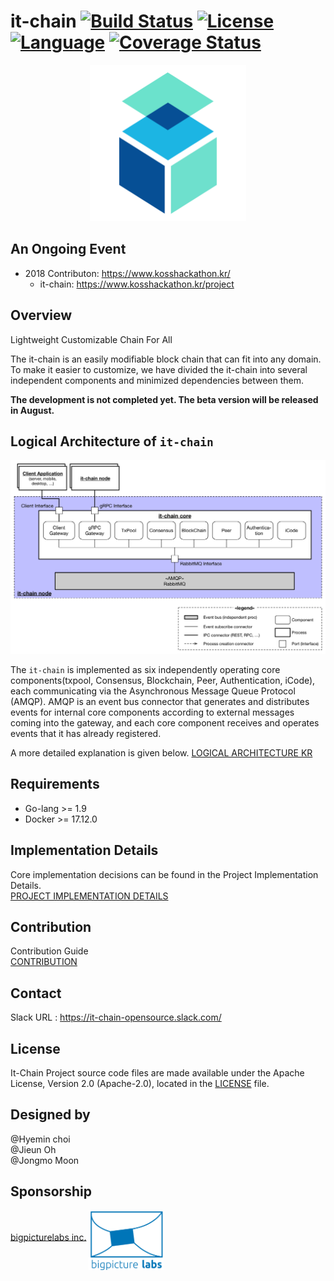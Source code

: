 # it-chain  [![Build Status](https://travis-ci.org/it-chain/engine.svg?branch=develop)](https://travis-ci.org/it-chain/engine) [![License](https://img.shields.io/badge/License-Apache%202.0-blue.svg)](https://opensource.org/licenses/Apache-2.0) [![Language](https://img.shields.io/badge/language-go-orange.svg)](https://golang.org) [![Coverage Status](https://coveralls.io/repos/github/it-chain/engine/badge.svg?branch=develop&service=github)](https://coveralls.io/github/it-chain/engine?branch=develop)


<p align="center"><img src="./doc/images/logo.png" width="250px" height="250px"></p>

## An Ongoing Event
- 2018 Contributon: https://www.kosshackathon.kr/
  - it-chain: https://www.kosshackathon.kr/project

## Overview

Lightweight Customizable Chain For All

The it-chain is an easily modifiable block chain that can fit into any domain. To make it easier to customize, we have divided the it-chain into several independent components and minimized dependencies between them.

**The development is not completed yet. The beta version will be released in August.**

## Logical Architecture of `it-chain`
![](./doc/images/it-chain-logical-view-architecture-r5.png)

The `it-chain` is implemented as six independently operating core components(txpool, Consensus, Blockchain, Peer, Authentication, iCode), each communicating via the Asynchronous Message Queue Protocol (AMQP). AMQP is an event bus connector that generates and distributes events for internal core components according to external messages coming into the gateway, and each core component receives and operates events that it has already registered.

A more detailed explanation is given below.
[LOGICAL ARCHITECTURE KR](doc/LOGICAL-ARCHITECTURE-KR.md)

## Requirements

- Go-lang >= 1.9
- Docker >= 17.12.0

## Implementation Details
Core implementation decisions can be found in the Project Implementation Details. <br>
[PROJECT IMPLEMENTATION DETAILS](doc/PROJECT-IMPLEMENTATION-DETAILS.md)

## Contribution
Contribution Guide <br>
[CONTRIBUTION](CONTRIBUTION.md)

## Contact
Slack URL : https://it-chain-opensource.slack.com/

## License

It-Chain Project source code files are made available under the Apache License, Version 2.0 (Apache-2.0), located in the [LICENSE](LICENSE) file.

## Designed by
@Hyemin choi<br>
@Jieun Oh<br>
@Jongmo Moon<br>

## Sponsorship

<p><a href="http://bigpicturelabs.io">bigpicturelabs inc.</a> <img src="./doc/images/[sponsorship]bigpicturelab.jpeg" align="middle" width="120px" height="95px"></p>
